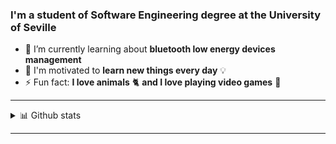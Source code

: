 ### I'm a student of Software Engineering degree at the University of Seville

- 🌱 I’m currently learning about **bluetooth low energy devices management**
- 🎯 I'm motivated to **learn new things every day** 💡
- ⚡ Fun fact: **I love animals** 🐈 **and I love playing video games** 👾
<hr>
<details>
  <summary>📊 Github stats</summary>
  <br>
  <div style="justfify-content: center;">
  
  [![Daniel Arriaza's GitHub](https://github-readme-stats.vercel.app/api?username=darkgigi&show_icons=true&bg_color=DEG,FF8F5D,9B4AC6&text_color=FFFF&title_color=FFFF)](https://github.com/anuraghazra/github-readme-stats)
  <br>
  
  [![Top Langs](https://github-readme-stats.vercel.app/api/top-langs/?username=darkgigi&show_icons=true&bg_color=DEG,FF8F5D,9B4AC6&text_color=FFFF&title_color=FFFF)](https://github.com/anuraghazra/github-readme-stats)
  </div>
</details>
<hr>
<!--
**darkgigi/darkgigi** is a ✨ _special_ ✨ repository because its `README.md` (this file) appears on your GitHub profile.

Here are some ideas to get you started:

- 🔭 I’m currently working on ...
- 🌱 I’m currently learning ...
- 👯 I’m looking to collaborate on ...
- 🤔 I’m looking for help with ...
- 💬 Ask me about ...
- 📫 How to reach me: ...
- 😄 Pronouns: ...
- ⚡ Fun fact: ...
-->
